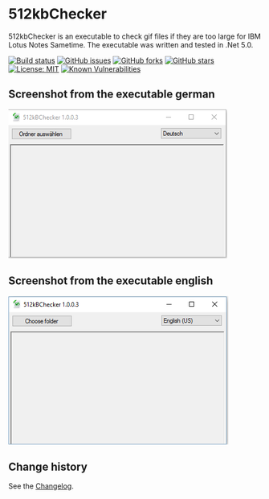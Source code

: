 512kbChecker
====================================

512kbChecker is an executable to check gif files if they are too large for IBM Lotus Notes Sametime.
The executable was written and tested in .Net 5.0.

[![Build status](https://ci.appveyor.com/api/projects/status/0p2unbxcfge97f84?svg=true)](https://ci.appveyor.com/project/SeppPenner/512kbchecker)
[![GitHub issues](https://img.shields.io/github/issues/SeppPenner/512kbChecker.svg)](https://github.com/SeppPenner/512kbChecker/issues)
[![GitHub forks](https://img.shields.io/github/forks/SeppPenner/512kbChecker.svg)](https://github.com/SeppPenner/512kbChecker/network)
[![GitHub stars](https://img.shields.io/github/stars/SeppPenner/512kbChecker.svg)](https://github.com/SeppPenner/512kbChecker/stargazers)
[![License: MIT](https://img.shields.io/badge/License-MIT-blue.svg)](https://raw.githubusercontent.com/SeppPenner/512kbChecker/master/License.txt)
[![Known Vulnerabilities](https://snyk.io/test/github/SeppPenner/512kbChecker/badge.svg)](https://snyk.io/test/github/SeppPenner/512kbChecker)

## Screenshot from the executable german
![Screenshot from the executable german](https://github.com/SeppPenner/512kbChecker/blob/master/Screenshot_DE.PNG "Screenshot from the executable german")

## Screenshot from the executable english
![Screenshot from the executable english](https://github.com/SeppPenner/512kbChecker/blob/master/Screenshot_EN.PNG "Screenshot from the executable english")

Change history
--------------

See the [Changelog](https://github.com/SeppPenner/512kbChecker/blob/master/Changelog.md).